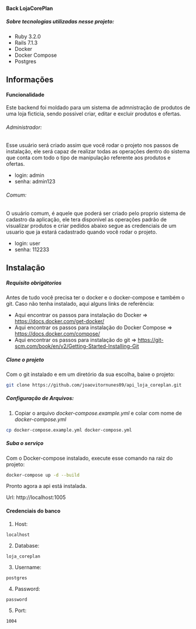 #### Back LojaCorePlan

##### Sobre tecnologias utilizadas nesse projeto:
- Ruby 3.2.0
- Rails 7.1.3
- Docker
- Docker Compose
- Postgres

## Informações

#### Funcionalidade
Este backend foi moldado para um sistema de admnistração de produtos de uma loja ficticia, sendo possivel criar, editar e excluir produtos e ofertas.

###### Administrador: 
Esse usuário será criado assim que você rodar o projeto nos passos de instalação, ele será capaz de realizar todas as operações dentro do sistema que conta com todo o tipo de manipulação referente aos produtos e ofertas.

- login: admin
- senha: admin123

###### Comum: 
O usuário comum, é aquele que poderá ser criado pelo proprio sistema de cadastro da aplicação, ele tera disponivel as operações padrão de visualizar produtos e criar pedidos abaixo segue as credenciais de um usuario que ja estará cadastrado quando você rodar o projeto.

- login: user
- senha: 112233


## Instalação

##### Requisito obrigátorios
Antes de tudo você precisa ter o docker e o docker-compose e também o git.
Caso não tenha instalado, aqui alguns links de referência:
- Aqui encontrar os passos para instalação do Docker => https://docs.docker.com/get-docker/ 
- Aqui encontrar os passos para instalação do Docker Compose => https://docs.docker.com/compose/ 
- Aqui encontrar os passos para instalação do git => https://git-scm.com/book/en/v2/Getting-Started-Installing-Git

##### Clone o projeto
Com o git instalado e em um diretório da sua escolha, baixe o projeto:

```sh
git clone https://github.com/joaovitornunes09/api_loja_coreplan.git
```

##### Configuração de Arquivos:

1. Copiar o arquivo *docker-compose.example.yml* e colar com nome de *docker-compose.yml*
   
```sh
cp docker-compose.example.yml docker-compose.yml
```

##### Suba o serviço
Com o Docker-compose instalado, execute esse comando na raiz do projeto:

```sh
docker-compose up -d --build
```

Pronto agora a api está instalada.

Url: http://localhost:1005

#### Credenciais do banco

1. Host: 
```
localhost
```
2. Database: 
```
loja_coreplan
```
3. Username:
```
postgres
```
4. Password:
```
password
```
5. Port:
```
1004
```



